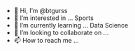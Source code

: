 - 👋 Hi, I’m @btgurss
- 👀 I’m interested in ... Sports
- 🌱 I’m currently learning ... Data Science
- 💞️ I’m looking to collaborate on ...
- 📫 How to reach me ...

<!---
btgurss/btgurss is a ✨ special ✨ repository because its `README.md` (this file) appears on your GitHub profile.
You can click the Preview link to take a look at your changes.
--->
